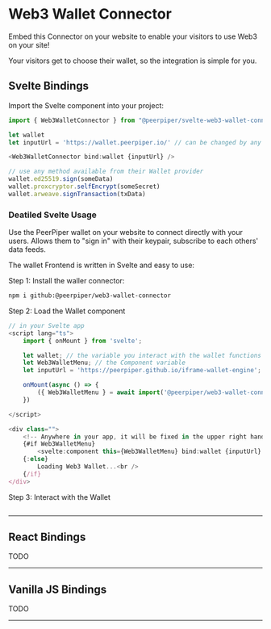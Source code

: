 # Web3 Wallet Connector

Embed this Connector on your website to enable your visitors to use Web3 on your site!

Your visitors get to choose their wallet, so the integration is simple for you.

## Svelte Bindings

Import the Svelte component into your project:

```js
import { Web3WalletConnector } from "@peerpiper/svelte-web3-wallet-connector"

let wallet
let inputUrl = 'https://wallet.peerpiper.io/' // can be changed by any user

<Web3WalletConnector bind:wallet {inputUrl} />

// use any method available from their Wallet provider
wallet.ed25519.sign(someData)
wallet.proxcryptor.selfEncrypt(someSecret)
wallet.arweave.signTransaction(txData)

```

### Deatiled Svelte Usage

Use the PeerPiper wallet on your website to connect directly with your users. Allows them to "sign in" with their keypair, subscribe to each others' data feeds.

The wallet Frontend is written in Svelte and easy to use:

Step 1: Install the waller connector:

```bash
npm i github:@peerpiper/web3-wallet-connector
```

Step 2: Load the Wallet component

```js
// in your Svelte app
<script lang="ts">
	import { onMount } from 'svelte';

    let wallet; // the variable you interact with the wallet functions
    let Web3WalletMenu; // the Component variable
    let inputUrl = 'https://peerpiper.github.io/iframe-wallet-engine'; // the default URL, can be your own or the user's own URL

	onMount(async () => {
        ({ Web3WalletMenu } = await import('@peerpiper/web3-wallet-connector'));
    })

</script>

<div class="">
	<!-- Anywhere in your app, it will be fixed in the upper right hand corner of the page -->
	{#if Web3WalletMenu}
		<svelte:component this={Web3WalletMenu} bind:wallet {inputUrl} />
	{:else}
		Loading Web3 Wallet...<br />
	{/if}
</div>
```

Step 3: Interact with the Wallet

```js

```

---

## React Bindings

TODO

---

## Vanilla JS Bindings

TODO

---
